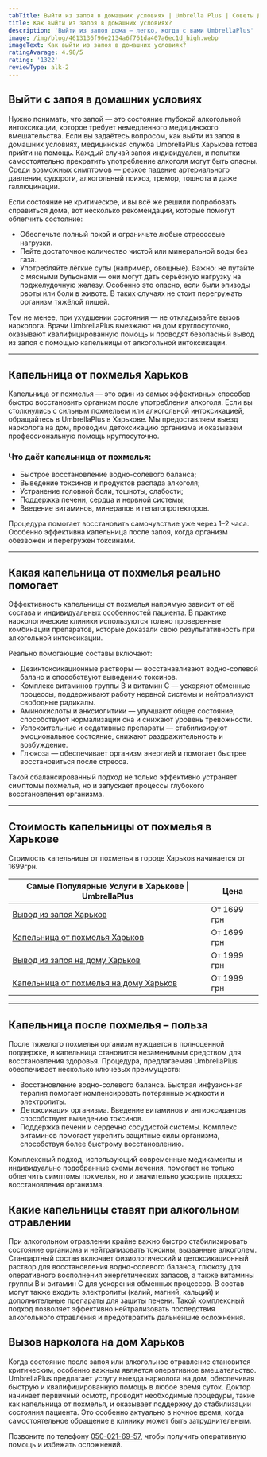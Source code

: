 ```yaml
---
tabTitle: Выйти из запоя в домашних условиях | Umbrella Plus | Советы Доктора
title: Как выйти из запоя в домашних условиях?
description: 'Выйти из запоя дома — легко, когда с вами UmbrellaPlus'
image: /img/blog/4613136f96e2134a6f761da407a6ec1d_high.webp
imageText: Как выйти из запоя в домашних условиях?
ratingAvarage: 4.98/5
rating: '1322'
reviewType: alk-2
---
```


## Выйти с запоя в домашних условиях

Нужно понимать, что запой — это состояние глубокой алкогольной интоксикации, которое требует немедленного медицинского вмешательства. Если вы задаётесь вопросом, как выйти из запоя в домашних условиях, медицинская служба UmbrellaPlus Харькова готова прийти на помощь. Каждый случай запоя индивидуален, и попытки самостоятельно прекратить употребление алкоголя могут быть опасны. Среди возможных симптомов — резкое падение артериального давления, судороги, алкогольный психоз, тремор, тошнота и даже галлюцинации.

Если состояние не критическое, и вы всё же решили попробовать справиться дома, вот несколько рекомендаций, которые помогут облегчить состояние:

* Обеспечьте полный покой и ограничьте любые стрессовые нагрузки.
* Пейте достаточное количество чистой или минеральной воды без газа.
* Употребляйте лёгкие супы (например, овощные).
  Важно: не путайте с мясными бульонами — они могут дать серьёзную нагрузку на поджелудочную железу. Особенно это опасно, если были эпизоды рвоты или боли в животе. В таких случаях не стоит перегружать организм тяжёлой пищей.

Тем не менее, при ухудшении состояния — не откладывайте вызов нарколога. Врачи UmbrellaPlus выезжают на дом круглосуточно, оказывают квалифицированную помощь и проводят безопасный вывод из запоя с помощью капельницы от алкогольной интоксикации.

***

## Капельница от похмелья Харьков

Капельница от похмелья — это один из самых эффективных способов быстро восстановить организм после употребления алкоголя. Если вы столкнулись с сильным похмельем или алкогольной интоксикацией, обращайтесь в UmbrellaPlus в Харькове. Мы предоставляем выезд нарколога на дом, проводим детоксикацию организма и оказываем профессиональную помощь круглосуточно.

### Что даёт капельница от похмелья:

* Быстрое восстановление водно-солевого баланса;
* Выведение токсинов и продуктов распада алкоголя;
* Устранение головной боли, тошноты, слабости;
* Поддержка печени, сердца и нервной системы;
* Введение витаминов, минералов и гепатопротекторов.

Процедура помогает восстановить самочувствие уже через 1–2 часа. Особенно эффективна капельница после запоя, когда организм обезвожен и перегружен токсинами.

***

## Какая капельница от похмелья реально помогает

Эффективность капельницы от похмелья напрямую зависит от её состава и индивидуальных особенностей пациента. В практике наркологические клиники используются только проверенные комбинации препаратов, которые доказали свою результативность при алкогольной интоксикации.

Реально помогающие составы включают:

* Дезинтоксикационные растворы — восстанавливают водно-солевой баланс и способствуют выведению токсинов.
* Комплекс витаминов группы B и витамин C — ускоряют обменные процессы, поддерживают работу нервной системы и нейтрализуют свободные радикалы.
* Аминокислоты и анксиолитики — улучшают общее состояние, способствуют нормализации сна и снижают уровень тревожности.
* Успокоительные и седативные препараты — стабилизируют эмоциональное состояние, снижают раздражительность и возбуждение.
* Глюкоза — обеспечивает организм энергией и помогает быстрее восстановиться после стресса.

Такой сбалансированный подход не только эффективно устраняет симптомы похмелья, но и запускает процессы глубокого восстановления организма.

***

## Стоимость капельницы от похмелья в Харькове

Стоимость капельницы от похмелья в городе Харьков начинается от 1699грн.

| Самые Популярные Услуги в Харькове \| UmbrellaPlus                                                                    | Цена        |
| --------------------------------------------------------------------------------------------------------------------- | ----------- |
| [Вывод из запоя Харьков](https://umbrella-plus.com.ua/kharkiv/vivod-iz-zapoia-kharkiv/)                               | От 1699 грн |
| [Капельница от похмелья Харьков](https://umbrella-plus.com.ua/kharkiv/kapelnica_ot_alkogola_kharkiv/)                 | От 1699 грн |
| [Вывод из запоя на дому Харьков](https://umbrella-plus.com.ua/kharkiv/vivod-iz-zapoia-na-domy-kharkiv/)               | От 1999 грн |
| [Капельница от похмелья на дому Харьков](https://umbrella-plus.com.ua/kharkiv/kapelnica_ot_alkogola_na_domy_kharkiv/) | От 1999 грн |

***

## Капельница после похмелья – польза

После тяжелого похмелья организм нуждается в полноценной поддержке, и капельница становится незаменимым средством для восстановления здоровья. Процедура, предлагаемая UmbrellaPlus обеспечивает несколько ключевых преимуществ:

* Восстановление водно-солевого баланса. Быстрая инфузионная терапия помогает компенсировать потерянные жидкости и электролиты.
* Детоксикация организма. Введение витаминов и антиоксидантов способствует выведению токсинов.
* Поддержка печени и сердечно сосудистой системы. Комплекс витаминов помогает укрепить защитные силы организма, способствуя более быстрому восстановлению.

Комплексный подход, использующий современные медикаменты и индивидуально подобранные схемы лечения, помогает не только облегчить симптомы похмелья, но и значительно ускорить процесс восстановления организма.

## Какие капельницы ставят при алкогольном отравлении

При алкогольном отравлении крайне важно быстро стабилизировать состояние организма и нейтрализовать токсины, вызванные алкоголем.  Стандартный состав включает физиологический и детоксикационный раствор для восстановления водно-солевого баланса, глюкозу для оперативного восполнения энергетических запасов, а также витамины группы B и витамин C для ускорения обменных процессов. В состав могут также входить электролиты (калий, магний, кальций) и дополнительные препараты для защиты печени. Такой комплексный подход позволяет эффективно нейтрализовать последствия алкогольного отравления и предотвратить дальнейшие осложнения.

## Вызов нарколога на дом Харьков

Когда состояние после запоя или алкогольное отравление становится критическим, особенно важным является оперативное вмешательство. UmbrellaPlus предлагает услугу выезда нарколога на дом, обеспечивая быструю и квалифицированную помощь в любое время суток. Доктор начинает первичный осмотр, проводит необходимые процедуры, такие как капельница от похмелья, и оказывает поддержку до стабилизации состояния пациента. Это особенно актуально в ночное время, когда самостоятельное обращение в клинику может быть затруднительным.

Позвоните по телефону [050-021-69-57,](tel:0500216957) чтобы получить оперативную помощь и избежать осложнений.
